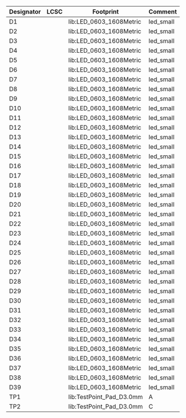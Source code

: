 |Designator|LCSC|Footprint|Comment|
|--|--|--|--|
|D1|[](https://jlcpcb.com/partdetail/)|lib:LED_0603_1608Metric|led_small|
|D2|[](https://jlcpcb.com/partdetail/)|lib:LED_0603_1608Metric|led_small|
|D3|[](https://jlcpcb.com/partdetail/)|lib:LED_0603_1608Metric|led_small|
|D4|[](https://jlcpcb.com/partdetail/)|lib:LED_0603_1608Metric|led_small|
|D5|[](https://jlcpcb.com/partdetail/)|lib:LED_0603_1608Metric|led_small|
|D6|[](https://jlcpcb.com/partdetail/)|lib:LED_0603_1608Metric|led_small|
|D7|[](https://jlcpcb.com/partdetail/)|lib:LED_0603_1608Metric|led_small|
|D8|[](https://jlcpcb.com/partdetail/)|lib:LED_0603_1608Metric|led_small|
|D9|[](https://jlcpcb.com/partdetail/)|lib:LED_0603_1608Metric|led_small|
|D10|[](https://jlcpcb.com/partdetail/)|lib:LED_0603_1608Metric|led_small|
|D11|[](https://jlcpcb.com/partdetail/)|lib:LED_0603_1608Metric|led_small|
|D12|[](https://jlcpcb.com/partdetail/)|lib:LED_0603_1608Metric|led_small|
|D13|[](https://jlcpcb.com/partdetail/)|lib:LED_0603_1608Metric|led_small|
|D14|[](https://jlcpcb.com/partdetail/)|lib:LED_0603_1608Metric|led_small|
|D15|[](https://jlcpcb.com/partdetail/)|lib:LED_0603_1608Metric|led_small|
|D16|[](https://jlcpcb.com/partdetail/)|lib:LED_0603_1608Metric|led_small|
|D17|[](https://jlcpcb.com/partdetail/)|lib:LED_0603_1608Metric|led_small|
|D18|[](https://jlcpcb.com/partdetail/)|lib:LED_0603_1608Metric|led_small|
|D19|[](https://jlcpcb.com/partdetail/)|lib:LED_0603_1608Metric|led_small|
|D20|[](https://jlcpcb.com/partdetail/)|lib:LED_0603_1608Metric|led_small|
|D21|[](https://jlcpcb.com/partdetail/)|lib:LED_0603_1608Metric|led_small|
|D22|[](https://jlcpcb.com/partdetail/)|lib:LED_0603_1608Metric|led_small|
|D23|[](https://jlcpcb.com/partdetail/)|lib:LED_0603_1608Metric|led_small|
|D24|[](https://jlcpcb.com/partdetail/)|lib:LED_0603_1608Metric|led_small|
|D25|[](https://jlcpcb.com/partdetail/)|lib:LED_0603_1608Metric|led_small|
|D26|[](https://jlcpcb.com/partdetail/)|lib:LED_0603_1608Metric|led_small|
|D27|[](https://jlcpcb.com/partdetail/)|lib:LED_0603_1608Metric|led_small|
|D28|[](https://jlcpcb.com/partdetail/)|lib:LED_0603_1608Metric|led_small|
|D29|[](https://jlcpcb.com/partdetail/)|lib:LED_0603_1608Metric|led_small|
|D30|[](https://jlcpcb.com/partdetail/)|lib:LED_0603_1608Metric|led_small|
|D31|[](https://jlcpcb.com/partdetail/)|lib:LED_0603_1608Metric|led_small|
|D32|[](https://jlcpcb.com/partdetail/)|lib:LED_0603_1608Metric|led_small|
|D33|[](https://jlcpcb.com/partdetail/)|lib:LED_0603_1608Metric|led_small|
|D34|[](https://jlcpcb.com/partdetail/)|lib:LED_0603_1608Metric|led_small|
|D35|[](https://jlcpcb.com/partdetail/)|lib:LED_0603_1608Metric|led_small|
|D36|[](https://jlcpcb.com/partdetail/)|lib:LED_0603_1608Metric|led_small|
|D37|[](https://jlcpcb.com/partdetail/)|lib:LED_0603_1608Metric|led_small|
|D38|[](https://jlcpcb.com/partdetail/)|lib:LED_0603_1608Metric|led_small|
|D39|[](https://jlcpcb.com/partdetail/)|lib:LED_0603_1608Metric|led_small|
|TP1|[](https://jlcpcb.com/partdetail/)|lib:TestPoint_Pad_D3.0mm|A|
|TP2|[](https://jlcpcb.com/partdetail/)|lib:TestPoint_Pad_D3.0mm|C|
